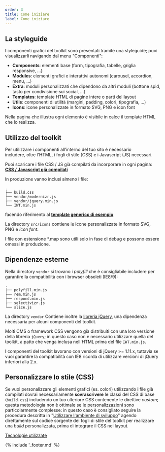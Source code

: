 ```yaml
---
order: 3
title: Come iniziare
label: Come iniziare
---
```


## La styleguide

I componenti grafici del toolkit sono presentati tramite una styleguide;
puoi visualizzarli navigando dal menu "Componenti":

- **Components**: elementi base (form, tipografia, tabelle, griglia responsive, ...)  
- **Modules**: elementi grafici e interattivi autonomi (carousel, accordion, menu, ...)
- **Extra**: moduli personalizzati che dipendono da altri moduli (bottone spid, tasto per condivisione sui social, ...)
- **Templates**: template HTML di pagine intere o parti del layout
- **Utils**: componenti di utilità (margini, padding, colori, tipografia, ...)
- **Icons**: icone personalizzate in formato SVG, PNG e icon font

Nella pagina che illustra ogni elemento è visibile in calce il template HTML che lo realizza.

## Utilizzo del toolkit

Per utilizzare i componenti all'interno del tuo sito è necessario<br>
includere, oltre l'HTML, i fogli di stile (CSS) e i Javascript (JS) necessari.

Puoi scaricare i file CSS / JS già compilati da incorporare in ogni pagina:<br>
**[CSS / Javascript già compilati](https://github.com/italia/ita-web-toolkit/tree/gh-pages/build)**

In produzione vanno inclusi almeno i file:

```
.
├── build.css
├── vendor/modernizr.js
├── vendor/jquery.min.js
└── IWT.min.js
```

facendo riferimento al
**[template generico di esempio](https://raw.githubusercontent.com/italia/ita-web-toolkit/gh-pages/build/index.html)**

La directory `src/icons` contiene le icone personalizzate in formato SVG, PNG e *icon font*.

I file con estensione \*.map sono utili solo in fase di debug e possono essere omessi in produzione.

## Dipendenze esterne

Nella directory `vendor` si trovano i *polyfill* che è consigliabile includere per garantire la compatibilità
con i browser obsoleti (IE8/9):

```
.
├── polyfill.min.js
├── rem.min.js
├── respond.min.js
├── selectivizr.js
└── slice.js
```

La directory `vendor` Contiene inoltre la [libreria jQuery](https://jquery.com/),
una dipendenza necessaria per alcuni componenti del toolkit.

Molti CMS o framework CSS vengono già distribuiti con una loro versione della libreria `jQuery`;
in questo caso non è necessario utilizzare quella del toolkit, a patto che venga inclusa
nell'HTML prima del file `IWT.min.js`.

I componenti del toolkit lavorano con versioni di jQuery >= 1.11.x, tuttavia
se vuoi garantire la compatibilità con IE8 ricorda di utilizzare versioni
di jQuery inferiori alla 2.x.

## Personalizzare lo stile (CSS)

Se vuoi personalizzare gli elementi grafici (es. colori)
utilizzando i file già compilati dovrai necessariamente **sovrascrivere** le classi del CSS di base (`build.css`)
includendo un tuo ulteriore CSS contenente le direttive *custom*;
questa metodologia non è ottimale se le personalizzazioni
sono particolarmente complesse: in questo caso è consigliato
seguire la procedura descritta in "[Utilizzare l'ambiente di sviluppo](sviluppare)"
agendo direttamente sul codice sorgente dei fogli di stile del toolkit
per realizzare una *build* personalizzata, prima di integrare il CSS nel layout.

[Tecnologie utilizzate](tecnologie)

{% include '_footer.md' %}
